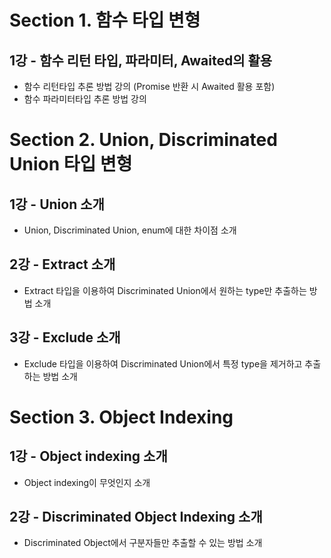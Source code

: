 # Section 1. 함수 타입 변형

## 1강 - 함수 리턴 타입, 파라미터, Awaited의 활용

- 함수 리턴타입 추론 방법 강의 (Promise 반환 시 Awaited 활용 포함)
- 함수 파라미터타입 추론 방법 강의

# Section 2. Union, Discriminated Union 타입 변형

## 1강 - Union 소개

- Union, Discriminated Union, enum에 대한 차이점 소개

## 2강 - Extract 소개

- Extract 타입을 이용하여 Discriminated Union에서 원하는 type만 추출하는 방법 소개

## 3강 - Exclude 소개

- Exclude 타입을 이용하여 Discriminated Union에서 특정 type을 제거하고 추출하는 방법 소개

# Section 3. Object Indexing

## 1강 - Object indexing 소개

- Object indexing이 무엇인지 소개

## 2강 - Discriminated Object Indexing 소개

- Discriminated Object에서 구분자들만 추출할 수 있는 방법 소개